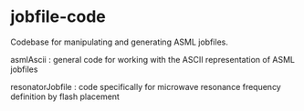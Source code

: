 # jobfile-code
Codebase for manipulating and generating ASML jobfiles.

asmlAscii        : general code for working with the ASCII representation of ASML jobfiles

resonatorJobfile : code specifically for microwave resonance frequency definition by flash placement
